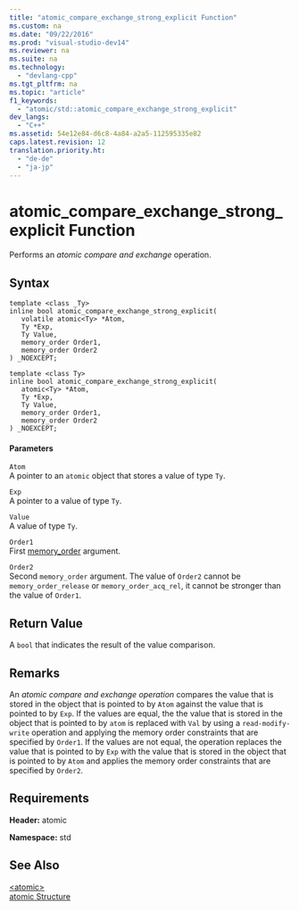 ```yaml
---
title: "atomic_compare_exchange_strong_explicit Function"
ms.custom: na
ms.date: "09/22/2016"
ms.prod: "visual-studio-dev14"
ms.reviewer: na
ms.suite: na
ms.technology: 
  - "devlang-cpp"
ms.tgt_pltfrm: na
ms.topic: "article"
f1_keywords: 
  - "atomic/std::atomic_compare_exchange_strong_explicit"
dev_langs: 
  - "C++"
ms.assetid: 54e12e84-d6c8-4a84-a2a5-112595335e82
caps.latest.revision: 12
translation.priority.ht: 
  - "de-de"
  - "ja-jp"
---
```

# atomic_compare_exchange_strong_explicit Function
Performs an *atomic compare and exchange* operation.  
  
## Syntax  
  
```  
template <class _Ty>  
inline bool atomic_compare_exchange_strong_explicit(  
   volatile atomic<Ty> *Atom,  
   Ty *Exp,  
   Ty Value,  
   memory_order Order1,  
   memory_order Order2  
) _NOEXCEPT;  
  
template <class Ty>  
inline bool atomic_compare_exchange_strong_explicit(  
   atomic<Ty> *Atom,  
   Ty *Exp,  
   Ty Value,  
   memory_order Order1,  
   memory_order Order2  
) _NOEXCEPT;  
```  
  
#### Parameters  
 `Atom`  
 A pointer to an `atomic` object that stores a value of type `Ty`.  
  
 `Exp`  
 A pointer to a value of type `Ty`.  
  
 `Value`  
 A value of type `Ty`.  
  
 `Order1`  
 First [memory_order](../vs140/memory_order-enum.md) argument.  
  
 `Order2`  
 Second `memory_order` argument. The value of `Order2` cannot be `memory_order_release` or `memory_order_acq_rel`, it cannot be stronger than the value of `Order1`.  
  
## Return Value  
 A `bool` that indicates the result of the value comparison.  
  
## Remarks  
 An *atomic compare and exchange operation* compares the value that is stored in the object that is pointed to by `Atom` against the value that is pointed to by `Exp`. If the values are equal, the the value that is stored in the object that is pointed to by `atom` is replaced with `Val` by using a `read-modify-write` operation and applying the memory order constraints that are specified by `Order1`. If the values are not equal, the operation replaces the value that is pointed to by `Exp` with the value that is stored in the object that is pointed to by `Atom` and applies the memory order constraints that are specified by `Order2`.  
  
## Requirements  
 **Header:** atomic  
  
 **Namespace:** std  
  
## See Also  
 [\<atomic>](../vs140/-atomic-.md)   
 [atomic Structure](../vs140/atomic-structure.md)